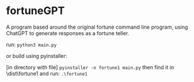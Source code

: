 # fortuneGPT
A program based around the original fortune command line program, using ChatGPT to generate responses as a fortune teller.

run: `python3 main.py`

or build using pyinstaller:

[in directory with file]
`pyinstaller -n fortune1 main.py`
then find it in \dist\fortune1 and run: `.\fortune1`
